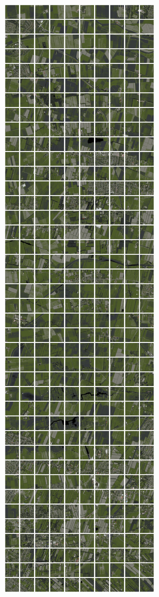 <html>
<div>
<img src="https://github.com/HakkaTjakka/NL_TILE_MAP/blob/main/18/640/-1070/r.6400.-10700.png" height="44" width="44">
<img src="https://github.com/HakkaTjakka/NL_TILE_MAP/blob/main/18/640/-1070/r.6401.-10700.png" height="44" width="44">
<img src="https://github.com/HakkaTjakka/NL_TILE_MAP/blob/main/18/640/-1070/r.6402.-10700.png" height="44" width="44">
<img src="https://github.com/HakkaTjakka/NL_TILE_MAP/blob/main/18/640/-1070/r.6403.-10700.png" height="44" width="44">
<img src="https://github.com/HakkaTjakka/NL_TILE_MAP/blob/main/18/640/-1070/r.6404.-10700.png" height="44" width="44">
<img src="https://github.com/HakkaTjakka/NL_TILE_MAP/blob/main/18/640/-1070/r.6405.-10700.png" height="44" width="44">
<img src="https://github.com/HakkaTjakka/NL_TILE_MAP/blob/main/18/640/-1070/r.6406.-10700.png" height="44" width="44">
<img src="https://github.com/HakkaTjakka/NL_TILE_MAP/blob/main/18/640/-1070/r.6407.-10700.png" height="44" width="44">
<img src="https://github.com/HakkaTjakka/NL_TILE_MAP/blob/main/18/640/-1070/r.6408.-10700.png" height="44" width="44">
<img src="https://github.com/HakkaTjakka/NL_TILE_MAP/blob/main/18/640/-1070/r.6409.-10700.png" height="44" width="44">
<img src="https://github.com/HakkaTjakka/NL_TILE_MAP/blob/main/18/641/-1070/r.6410.-10700.png" height="44" width="44">
<img src="https://github.com/HakkaTjakka/NL_TILE_MAP/blob/main/18/641/-1070/r.6411.-10700.png" height="44" width="44">
<img src="https://github.com/HakkaTjakka/NL_TILE_MAP/blob/main/18/641/-1070/r.6412.-10700.png" height="44" width="44">
<img src="https://github.com/HakkaTjakka/NL_TILE_MAP/blob/main/18/641/-1070/r.6413.-10700.png" height="44" width="44">
<img src="https://github.com/HakkaTjakka/NL_TILE_MAP/blob/main/18/641/-1070/r.6414.-10700.png" height="44" width="44">
<img src="https://github.com/HakkaTjakka/NL_TILE_MAP/blob/main/18/641/-1070/r.6415.-10700.png" height="44" width="44">
<img src="https://github.com/HakkaTjakka/NL_TILE_MAP/blob/main/18/641/-1070/r.6416.-10700.png" height="44" width="44">
<img src="https://github.com/HakkaTjakka/NL_TILE_MAP/blob/main/18/641/-1070/r.6417.-10700.png" height="44" width="44">
<img src="https://github.com/HakkaTjakka/NL_TILE_MAP/blob/main/18/641/-1070/r.6418.-10700.png" height="44" width="44">
<img src="https://github.com/HakkaTjakka/NL_TILE_MAP/blob/main/18/641/-1070/r.6419.-10700.png" height="44" width="44">
<br>
<img src="https://github.com/HakkaTjakka/NL_TILE_MAP/blob/main/18/640/-1070/r.6400.-10699.png" height="44" width="44">
<img src="https://github.com/HakkaTjakka/NL_TILE_MAP/blob/main/18/640/-1070/r.6401.-10699.png" height="44" width="44">
<img src="https://github.com/HakkaTjakka/NL_TILE_MAP/blob/main/18/640/-1070/r.6402.-10699.png" height="44" width="44">
<img src="https://github.com/HakkaTjakka/NL_TILE_MAP/blob/main/18/640/-1070/r.6403.-10699.png" height="44" width="44">
<img src="https://github.com/HakkaTjakka/NL_TILE_MAP/blob/main/18/640/-1070/r.6404.-10699.png" height="44" width="44">
<img src="https://github.com/HakkaTjakka/NL_TILE_MAP/blob/main/18/640/-1070/r.6405.-10699.png" height="44" width="44">
<img src="https://github.com/HakkaTjakka/NL_TILE_MAP/blob/main/18/640/-1070/r.6406.-10699.png" height="44" width="44">
<img src="https://github.com/HakkaTjakka/NL_TILE_MAP/blob/main/18/640/-1070/r.6407.-10699.png" height="44" width="44">
<img src="https://github.com/HakkaTjakka/NL_TILE_MAP/blob/main/18/640/-1070/r.6408.-10699.png" height="44" width="44">
<img src="https://github.com/HakkaTjakka/NL_TILE_MAP/blob/main/18/640/-1070/r.6409.-10699.png" height="44" width="44">
<img src="https://github.com/HakkaTjakka/NL_TILE_MAP/blob/main/18/641/-1070/r.6410.-10699.png" height="44" width="44">
<img src="https://github.com/HakkaTjakka/NL_TILE_MAP/blob/main/18/641/-1070/r.6411.-10699.png" height="44" width="44">
<img src="https://github.com/HakkaTjakka/NL_TILE_MAP/blob/main/18/641/-1070/r.6412.-10699.png" height="44" width="44">
<img src="https://github.com/HakkaTjakka/NL_TILE_MAP/blob/main/18/641/-1070/r.6413.-10699.png" height="44" width="44">
<img src="https://github.com/HakkaTjakka/NL_TILE_MAP/blob/main/18/641/-1070/r.6414.-10699.png" height="44" width="44">
<img src="https://github.com/HakkaTjakka/NL_TILE_MAP/blob/main/18/641/-1070/r.6415.-10699.png" height="44" width="44">
<img src="https://github.com/HakkaTjakka/NL_TILE_MAP/blob/main/18/641/-1070/r.6416.-10699.png" height="44" width="44">
<img src="https://github.com/HakkaTjakka/NL_TILE_MAP/blob/main/18/641/-1070/r.6417.-10699.png" height="44" width="44">
<img src="https://github.com/HakkaTjakka/NL_TILE_MAP/blob/main/18/641/-1070/r.6418.-10699.png" height="44" width="44">
<img src="https://github.com/HakkaTjakka/NL_TILE_MAP/blob/main/18/641/-1070/r.6419.-10699.png" height="44" width="44">
<br>
<img src="https://github.com/HakkaTjakka/NL_TILE_MAP/blob/main/18/640/-1070/r.6400.-10698.png" height="44" width="44">
<img src="https://github.com/HakkaTjakka/NL_TILE_MAP/blob/main/18/640/-1070/r.6401.-10698.png" height="44" width="44">
<img src="https://github.com/HakkaTjakka/NL_TILE_MAP/blob/main/18/640/-1070/r.6402.-10698.png" height="44" width="44">
<img src="https://github.com/HakkaTjakka/NL_TILE_MAP/blob/main/18/640/-1070/r.6403.-10698.png" height="44" width="44">
<img src="https://github.com/HakkaTjakka/NL_TILE_MAP/blob/main/18/640/-1070/r.6404.-10698.png" height="44" width="44">
<img src="https://github.com/HakkaTjakka/NL_TILE_MAP/blob/main/18/640/-1070/r.6405.-10698.png" height="44" width="44">
<img src="https://github.com/HakkaTjakka/NL_TILE_MAP/blob/main/18/640/-1070/r.6406.-10698.png" height="44" width="44">
<img src="https://github.com/HakkaTjakka/NL_TILE_MAP/blob/main/18/640/-1070/r.6407.-10698.png" height="44" width="44">
<img src="https://github.com/HakkaTjakka/NL_TILE_MAP/blob/main/18/640/-1070/r.6408.-10698.png" height="44" width="44">
<img src="https://github.com/HakkaTjakka/NL_TILE_MAP/blob/main/18/640/-1070/r.6409.-10698.png" height="44" width="44">
<img src="https://github.com/HakkaTjakka/NL_TILE_MAP/blob/main/18/641/-1070/r.6410.-10698.png" height="44" width="44">
<img src="https://github.com/HakkaTjakka/NL_TILE_MAP/blob/main/18/641/-1070/r.6411.-10698.png" height="44" width="44">
<img src="https://github.com/HakkaTjakka/NL_TILE_MAP/blob/main/18/641/-1070/r.6412.-10698.png" height="44" width="44">
<img src="https://github.com/HakkaTjakka/NL_TILE_MAP/blob/main/18/641/-1070/r.6413.-10698.png" height="44" width="44">
<img src="https://github.com/HakkaTjakka/NL_TILE_MAP/blob/main/18/641/-1070/r.6414.-10698.png" height="44" width="44">
<img src="https://github.com/HakkaTjakka/NL_TILE_MAP/blob/main/18/641/-1070/r.6415.-10698.png" height="44" width="44">
<img src="https://github.com/HakkaTjakka/NL_TILE_MAP/blob/main/18/641/-1070/r.6416.-10698.png" height="44" width="44">
<img src="https://github.com/HakkaTjakka/NL_TILE_MAP/blob/main/18/641/-1070/r.6417.-10698.png" height="44" width="44">
<img src="https://github.com/HakkaTjakka/NL_TILE_MAP/blob/main/18/641/-1070/r.6418.-10698.png" height="44" width="44">
<img src="https://github.com/HakkaTjakka/NL_TILE_MAP/blob/main/18/641/-1070/r.6419.-10698.png" height="44" width="44">
<br>
<img src="https://github.com/HakkaTjakka/NL_TILE_MAP/blob/main/18/640/-1070/r.6400.-10697.png" height="44" width="44">
<img src="https://github.com/HakkaTjakka/NL_TILE_MAP/blob/main/18/640/-1070/r.6401.-10697.png" height="44" width="44">
<img src="https://github.com/HakkaTjakka/NL_TILE_MAP/blob/main/18/640/-1070/r.6402.-10697.png" height="44" width="44">
<img src="https://github.com/HakkaTjakka/NL_TILE_MAP/blob/main/18/640/-1070/r.6403.-10697.png" height="44" width="44">
<img src="https://github.com/HakkaTjakka/NL_TILE_MAP/blob/main/18/640/-1070/r.6404.-10697.png" height="44" width="44">
<img src="https://github.com/HakkaTjakka/NL_TILE_MAP/blob/main/18/640/-1070/r.6405.-10697.png" height="44" width="44">
<img src="https://github.com/HakkaTjakka/NL_TILE_MAP/blob/main/18/640/-1070/r.6406.-10697.png" height="44" width="44">
<img src="https://github.com/HakkaTjakka/NL_TILE_MAP/blob/main/18/640/-1070/r.6407.-10697.png" height="44" width="44">
<img src="https://github.com/HakkaTjakka/NL_TILE_MAP/blob/main/18/640/-1070/r.6408.-10697.png" height="44" width="44">
<img src="https://github.com/HakkaTjakka/NL_TILE_MAP/blob/main/18/640/-1070/r.6409.-10697.png" height="44" width="44">
<img src="https://github.com/HakkaTjakka/NL_TILE_MAP/blob/main/18/641/-1070/r.6410.-10697.png" height="44" width="44">
<img src="https://github.com/HakkaTjakka/NL_TILE_MAP/blob/main/18/641/-1070/r.6411.-10697.png" height="44" width="44">
<img src="https://github.com/HakkaTjakka/NL_TILE_MAP/blob/main/18/641/-1070/r.6412.-10697.png" height="44" width="44">
<img src="https://github.com/HakkaTjakka/NL_TILE_MAP/blob/main/18/641/-1070/r.6413.-10697.png" height="44" width="44">
<img src="https://github.com/HakkaTjakka/NL_TILE_MAP/blob/main/18/641/-1070/r.6414.-10697.png" height="44" width="44">
<img src="https://github.com/HakkaTjakka/NL_TILE_MAP/blob/main/18/641/-1070/r.6415.-10697.png" height="44" width="44">
<img src="https://github.com/HakkaTjakka/NL_TILE_MAP/blob/main/18/641/-1070/r.6416.-10697.png" height="44" width="44">
<img src="https://github.com/HakkaTjakka/NL_TILE_MAP/blob/main/18/641/-1070/r.6417.-10697.png" height="44" width="44">
<img src="https://github.com/HakkaTjakka/NL_TILE_MAP/blob/main/18/641/-1070/r.6418.-10697.png" height="44" width="44">
<img src="https://github.com/HakkaTjakka/NL_TILE_MAP/blob/main/18/641/-1070/r.6419.-10697.png" height="44" width="44">
<br>
<img src="https://github.com/HakkaTjakka/NL_TILE_MAP/blob/main/18/640/-1070/r.6400.-10696.png" height="44" width="44">
<img src="https://github.com/HakkaTjakka/NL_TILE_MAP/blob/main/18/640/-1070/r.6401.-10696.png" height="44" width="44">
<img src="https://github.com/HakkaTjakka/NL_TILE_MAP/blob/main/18/640/-1070/r.6402.-10696.png" height="44" width="44">
<img src="https://github.com/HakkaTjakka/NL_TILE_MAP/blob/main/18/640/-1070/r.6403.-10696.png" height="44" width="44">
<img src="https://github.com/HakkaTjakka/NL_TILE_MAP/blob/main/18/640/-1070/r.6404.-10696.png" height="44" width="44">
<img src="https://github.com/HakkaTjakka/NL_TILE_MAP/blob/main/18/640/-1070/r.6405.-10696.png" height="44" width="44">
<img src="https://github.com/HakkaTjakka/NL_TILE_MAP/blob/main/18/640/-1070/r.6406.-10696.png" height="44" width="44">
<img src="https://github.com/HakkaTjakka/NL_TILE_MAP/blob/main/18/640/-1070/r.6407.-10696.png" height="44" width="44">
<img src="https://github.com/HakkaTjakka/NL_TILE_MAP/blob/main/18/640/-1070/r.6408.-10696.png" height="44" width="44">
<img src="https://github.com/HakkaTjakka/NL_TILE_MAP/blob/main/18/640/-1070/r.6409.-10696.png" height="44" width="44">
<img src="https://github.com/HakkaTjakka/NL_TILE_MAP/blob/main/18/641/-1070/r.6410.-10696.png" height="44" width="44">
<img src="https://github.com/HakkaTjakka/NL_TILE_MAP/blob/main/18/641/-1070/r.6411.-10696.png" height="44" width="44">
<img src="https://github.com/HakkaTjakka/NL_TILE_MAP/blob/main/18/641/-1070/r.6412.-10696.png" height="44" width="44">
<img src="https://github.com/HakkaTjakka/NL_TILE_MAP/blob/main/18/641/-1070/r.6413.-10696.png" height="44" width="44">
<img src="https://github.com/HakkaTjakka/NL_TILE_MAP/blob/main/18/641/-1070/r.6414.-10696.png" height="44" width="44">
<img src="https://github.com/HakkaTjakka/NL_TILE_MAP/blob/main/18/641/-1070/r.6415.-10696.png" height="44" width="44">
<img src="https://github.com/HakkaTjakka/NL_TILE_MAP/blob/main/18/641/-1070/r.6416.-10696.png" height="44" width="44">
<img src="https://github.com/HakkaTjakka/NL_TILE_MAP/blob/main/18/641/-1070/r.6417.-10696.png" height="44" width="44">
<img src="https://github.com/HakkaTjakka/NL_TILE_MAP/blob/main/18/641/-1070/r.6418.-10696.png" height="44" width="44">
<img src="https://github.com/HakkaTjakka/NL_TILE_MAP/blob/main/18/641/-1070/r.6419.-10696.png" height="44" width="44">
<br>
<img src="https://github.com/HakkaTjakka/NL_TILE_MAP/blob/main/18/640/-1070/r.6400.-10695.png" height="44" width="44">
<img src="https://github.com/HakkaTjakka/NL_TILE_MAP/blob/main/18/640/-1070/r.6401.-10695.png" height="44" width="44">
<img src="https://github.com/HakkaTjakka/NL_TILE_MAP/blob/main/18/640/-1070/r.6402.-10695.png" height="44" width="44">
<img src="https://github.com/HakkaTjakka/NL_TILE_MAP/blob/main/18/640/-1070/r.6403.-10695.png" height="44" width="44">
<img src="https://github.com/HakkaTjakka/NL_TILE_MAP/blob/main/18/640/-1070/r.6404.-10695.png" height="44" width="44">
<img src="https://github.com/HakkaTjakka/NL_TILE_MAP/blob/main/18/640/-1070/r.6405.-10695.png" height="44" width="44">
<img src="https://github.com/HakkaTjakka/NL_TILE_MAP/blob/main/18/640/-1070/r.6406.-10695.png" height="44" width="44">
<img src="https://github.com/HakkaTjakka/NL_TILE_MAP/blob/main/18/640/-1070/r.6407.-10695.png" height="44" width="44">
<img src="https://github.com/HakkaTjakka/NL_TILE_MAP/blob/main/18/640/-1070/r.6408.-10695.png" height="44" width="44">
<img src="https://github.com/HakkaTjakka/NL_TILE_MAP/blob/main/18/640/-1070/r.6409.-10695.png" height="44" width="44">
<img src="https://github.com/HakkaTjakka/NL_TILE_MAP/blob/main/18/641/-1070/r.6410.-10695.png" height="44" width="44">
<img src="https://github.com/HakkaTjakka/NL_TILE_MAP/blob/main/18/641/-1070/r.6411.-10695.png" height="44" width="44">
<img src="https://github.com/HakkaTjakka/NL_TILE_MAP/blob/main/18/641/-1070/r.6412.-10695.png" height="44" width="44">
<img src="https://github.com/HakkaTjakka/NL_TILE_MAP/blob/main/18/641/-1070/r.6413.-10695.png" height="44" width="44">
<img src="https://github.com/HakkaTjakka/NL_TILE_MAP/blob/main/18/641/-1070/r.6414.-10695.png" height="44" width="44">
<img src="https://github.com/HakkaTjakka/NL_TILE_MAP/blob/main/18/641/-1070/r.6415.-10695.png" height="44" width="44">
<img src="https://github.com/HakkaTjakka/NL_TILE_MAP/blob/main/18/641/-1070/r.6416.-10695.png" height="44" width="44">
<img src="https://github.com/HakkaTjakka/NL_TILE_MAP/blob/main/18/641/-1070/r.6417.-10695.png" height="44" width="44">
<img src="https://github.com/HakkaTjakka/NL_TILE_MAP/blob/main/18/641/-1070/r.6418.-10695.png" height="44" width="44">
<img src="https://github.com/HakkaTjakka/NL_TILE_MAP/blob/main/18/641/-1070/r.6419.-10695.png" height="44" width="44">
<br>
<img src="https://github.com/HakkaTjakka/NL_TILE_MAP/blob/main/18/640/-1070/r.6400.-10694.png" height="44" width="44">
<img src="https://github.com/HakkaTjakka/NL_TILE_MAP/blob/main/18/640/-1070/r.6401.-10694.png" height="44" width="44">
<img src="https://github.com/HakkaTjakka/NL_TILE_MAP/blob/main/18/640/-1070/r.6402.-10694.png" height="44" width="44">
<img src="https://github.com/HakkaTjakka/NL_TILE_MAP/blob/main/18/640/-1070/r.6403.-10694.png" height="44" width="44">
<img src="https://github.com/HakkaTjakka/NL_TILE_MAP/blob/main/18/640/-1070/r.6404.-10694.png" height="44" width="44">
<img src="https://github.com/HakkaTjakka/NL_TILE_MAP/blob/main/18/640/-1070/r.6405.-10694.png" height="44" width="44">
<img src="https://github.com/HakkaTjakka/NL_TILE_MAP/blob/main/18/640/-1070/r.6406.-10694.png" height="44" width="44">
<img src="https://github.com/HakkaTjakka/NL_TILE_MAP/blob/main/18/640/-1070/r.6407.-10694.png" height="44" width="44">
<img src="https://github.com/HakkaTjakka/NL_TILE_MAP/blob/main/18/640/-1070/r.6408.-10694.png" height="44" width="44">
<img src="https://github.com/HakkaTjakka/NL_TILE_MAP/blob/main/18/640/-1070/r.6409.-10694.png" height="44" width="44">
<img src="https://github.com/HakkaTjakka/NL_TILE_MAP/blob/main/18/641/-1070/r.6410.-10694.png" height="44" width="44">
<img src="https://github.com/HakkaTjakka/NL_TILE_MAP/blob/main/18/641/-1070/r.6411.-10694.png" height="44" width="44">
<img src="https://github.com/HakkaTjakka/NL_TILE_MAP/blob/main/18/641/-1070/r.6412.-10694.png" height="44" width="44">
<img src="https://github.com/HakkaTjakka/NL_TILE_MAP/blob/main/18/641/-1070/r.6413.-10694.png" height="44" width="44">
<img src="https://github.com/HakkaTjakka/NL_TILE_MAP/blob/main/18/641/-1070/r.6414.-10694.png" height="44" width="44">
<img src="https://github.com/HakkaTjakka/NL_TILE_MAP/blob/main/18/641/-1070/r.6415.-10694.png" height="44" width="44">
<img src="https://github.com/HakkaTjakka/NL_TILE_MAP/blob/main/18/641/-1070/r.6416.-10694.png" height="44" width="44">
<img src="https://github.com/HakkaTjakka/NL_TILE_MAP/blob/main/18/641/-1070/r.6417.-10694.png" height="44" width="44">
<img src="https://github.com/HakkaTjakka/NL_TILE_MAP/blob/main/18/641/-1070/r.6418.-10694.png" height="44" width="44">
<img src="https://github.com/HakkaTjakka/NL_TILE_MAP/blob/main/18/641/-1070/r.6419.-10694.png" height="44" width="44">
<br>
<img src="https://github.com/HakkaTjakka/NL_TILE_MAP/blob/main/18/640/-1070/r.6400.-10693.png" height="44" width="44">
<img src="https://github.com/HakkaTjakka/NL_TILE_MAP/blob/main/18/640/-1070/r.6401.-10693.png" height="44" width="44">
<img src="https://github.com/HakkaTjakka/NL_TILE_MAP/blob/main/18/640/-1070/r.6402.-10693.png" height="44" width="44">
<img src="https://github.com/HakkaTjakka/NL_TILE_MAP/blob/main/18/640/-1070/r.6403.-10693.png" height="44" width="44">
<img src="https://github.com/HakkaTjakka/NL_TILE_MAP/blob/main/18/640/-1070/r.6404.-10693.png" height="44" width="44">
<img src="https://github.com/HakkaTjakka/NL_TILE_MAP/blob/main/18/640/-1070/r.6405.-10693.png" height="44" width="44">
<img src="https://github.com/HakkaTjakka/NL_TILE_MAP/blob/main/18/640/-1070/r.6406.-10693.png" height="44" width="44">
<img src="https://github.com/HakkaTjakka/NL_TILE_MAP/blob/main/18/640/-1070/r.6407.-10693.png" height="44" width="44">
<img src="https://github.com/HakkaTjakka/NL_TILE_MAP/blob/main/18/640/-1070/r.6408.-10693.png" height="44" width="44">
<img src="https://github.com/HakkaTjakka/NL_TILE_MAP/blob/main/18/640/-1070/r.6409.-10693.png" height="44" width="44">
<img src="https://github.com/HakkaTjakka/NL_TILE_MAP/blob/main/18/641/-1070/r.6410.-10693.png" height="44" width="44">
<img src="https://github.com/HakkaTjakka/NL_TILE_MAP/blob/main/18/641/-1070/r.6411.-10693.png" height="44" width="44">
<img src="https://github.com/HakkaTjakka/NL_TILE_MAP/blob/main/18/641/-1070/r.6412.-10693.png" height="44" width="44">
<img src="https://github.com/HakkaTjakka/NL_TILE_MAP/blob/main/18/641/-1070/r.6413.-10693.png" height="44" width="44">
<img src="https://github.com/HakkaTjakka/NL_TILE_MAP/blob/main/18/641/-1070/r.6414.-10693.png" height="44" width="44">
<img src="https://github.com/HakkaTjakka/NL_TILE_MAP/blob/main/18/641/-1070/r.6415.-10693.png" height="44" width="44">
<img src="https://github.com/HakkaTjakka/NL_TILE_MAP/blob/main/18/641/-1070/r.6416.-10693.png" height="44" width="44">
<img src="https://github.com/HakkaTjakka/NL_TILE_MAP/blob/main/18/641/-1070/r.6417.-10693.png" height="44" width="44">
<img src="https://github.com/HakkaTjakka/NL_TILE_MAP/blob/main/18/641/-1070/r.6418.-10693.png" height="44" width="44">
<img src="https://github.com/HakkaTjakka/NL_TILE_MAP/blob/main/18/641/-1070/r.6419.-10693.png" height="44" width="44">
<br>
<img src="https://github.com/HakkaTjakka/NL_TILE_MAP/blob/main/18/640/-1070/r.6400.-10692.png" height="44" width="44">
<img src="https://github.com/HakkaTjakka/NL_TILE_MAP/blob/main/18/640/-1070/r.6401.-10692.png" height="44" width="44">
<img src="https://github.com/HakkaTjakka/NL_TILE_MAP/blob/main/18/640/-1070/r.6402.-10692.png" height="44" width="44">
<img src="https://github.com/HakkaTjakka/NL_TILE_MAP/blob/main/18/640/-1070/r.6403.-10692.png" height="44" width="44">
<img src="https://github.com/HakkaTjakka/NL_TILE_MAP/blob/main/18/640/-1070/r.6404.-10692.png" height="44" width="44">
<img src="https://github.com/HakkaTjakka/NL_TILE_MAP/blob/main/18/640/-1070/r.6405.-10692.png" height="44" width="44">
<img src="https://github.com/HakkaTjakka/NL_TILE_MAP/blob/main/18/640/-1070/r.6406.-10692.png" height="44" width="44">
<img src="https://github.com/HakkaTjakka/NL_TILE_MAP/blob/main/18/640/-1070/r.6407.-10692.png" height="44" width="44">
<img src="https://github.com/HakkaTjakka/NL_TILE_MAP/blob/main/18/640/-1070/r.6408.-10692.png" height="44" width="44">
<img src="https://github.com/HakkaTjakka/NL_TILE_MAP/blob/main/18/640/-1070/r.6409.-10692.png" height="44" width="44">
<img src="https://github.com/HakkaTjakka/NL_TILE_MAP/blob/main/18/641/-1070/r.6410.-10692.png" height="44" width="44">
<img src="https://github.com/HakkaTjakka/NL_TILE_MAP/blob/main/18/641/-1070/r.6411.-10692.png" height="44" width="44">
<img src="https://github.com/HakkaTjakka/NL_TILE_MAP/blob/main/18/641/-1070/r.6412.-10692.png" height="44" width="44">
<img src="https://github.com/HakkaTjakka/NL_TILE_MAP/blob/main/18/641/-1070/r.6413.-10692.png" height="44" width="44">
<img src="https://github.com/HakkaTjakka/NL_TILE_MAP/blob/main/18/641/-1070/r.6414.-10692.png" height="44" width="44">
<img src="https://github.com/HakkaTjakka/NL_TILE_MAP/blob/main/18/641/-1070/r.6415.-10692.png" height="44" width="44">
<img src="https://github.com/HakkaTjakka/NL_TILE_MAP/blob/main/18/641/-1070/r.6416.-10692.png" height="44" width="44">
<img src="https://github.com/HakkaTjakka/NL_TILE_MAP/blob/main/18/641/-1070/r.6417.-10692.png" height="44" width="44">
<img src="https://github.com/HakkaTjakka/NL_TILE_MAP/blob/main/18/641/-1070/r.6418.-10692.png" height="44" width="44">
<img src="https://github.com/HakkaTjakka/NL_TILE_MAP/blob/main/18/641/-1070/r.6419.-10692.png" height="44" width="44">
<br>
<img src="https://github.com/HakkaTjakka/NL_TILE_MAP/blob/main/18/640/-1070/r.6400.-10691.png" height="44" width="44">
<img src="https://github.com/HakkaTjakka/NL_TILE_MAP/blob/main/18/640/-1070/r.6401.-10691.png" height="44" width="44">
<img src="https://github.com/HakkaTjakka/NL_TILE_MAP/blob/main/18/640/-1070/r.6402.-10691.png" height="44" width="44">
<img src="https://github.com/HakkaTjakka/NL_TILE_MAP/blob/main/18/640/-1070/r.6403.-10691.png" height="44" width="44">
<img src="https://github.com/HakkaTjakka/NL_TILE_MAP/blob/main/18/640/-1070/r.6404.-10691.png" height="44" width="44">
<img src="https://github.com/HakkaTjakka/NL_TILE_MAP/blob/main/18/640/-1070/r.6405.-10691.png" height="44" width="44">
<img src="https://github.com/HakkaTjakka/NL_TILE_MAP/blob/main/18/640/-1070/r.6406.-10691.png" height="44" width="44">
<img src="https://github.com/HakkaTjakka/NL_TILE_MAP/blob/main/18/640/-1070/r.6407.-10691.png" height="44" width="44">
<img src="https://github.com/HakkaTjakka/NL_TILE_MAP/blob/main/18/640/-1070/r.6408.-10691.png" height="44" width="44">
<img src="https://github.com/HakkaTjakka/NL_TILE_MAP/blob/main/18/640/-1070/r.6409.-10691.png" height="44" width="44">
<img src="https://github.com/HakkaTjakka/NL_TILE_MAP/blob/main/18/641/-1070/r.6410.-10691.png" height="44" width="44">
<img src="https://github.com/HakkaTjakka/NL_TILE_MAP/blob/main/18/641/-1070/r.6411.-10691.png" height="44" width="44">
<img src="https://github.com/HakkaTjakka/NL_TILE_MAP/blob/main/18/641/-1070/r.6412.-10691.png" height="44" width="44">
<img src="https://github.com/HakkaTjakka/NL_TILE_MAP/blob/main/18/641/-1070/r.6413.-10691.png" height="44" width="44">
<img src="https://github.com/HakkaTjakka/NL_TILE_MAP/blob/main/18/641/-1070/r.6414.-10691.png" height="44" width="44">
<img src="https://github.com/HakkaTjakka/NL_TILE_MAP/blob/main/18/641/-1070/r.6415.-10691.png" height="44" width="44">
<img src="https://github.com/HakkaTjakka/NL_TILE_MAP/blob/main/18/641/-1070/r.6416.-10691.png" height="44" width="44">
<img src="https://github.com/HakkaTjakka/NL_TILE_MAP/blob/main/18/641/-1070/r.6417.-10691.png" height="44" width="44">
<img src="https://github.com/HakkaTjakka/NL_TILE_MAP/blob/main/18/641/-1070/r.6418.-10691.png" height="44" width="44">
<img src="https://github.com/HakkaTjakka/NL_TILE_MAP/blob/main/18/641/-1070/r.6419.-10691.png" height="44" width="44">
<br>
<img src="https://github.com/HakkaTjakka/NL_TILE_MAP/blob/main/18/640/-1069/r.6400.-10690.png" height="44" width="44">
<img src="https://github.com/HakkaTjakka/NL_TILE_MAP/blob/main/18/640/-1069/r.6401.-10690.png" height="44" width="44">
<img src="https://github.com/HakkaTjakka/NL_TILE_MAP/blob/main/18/640/-1069/r.6402.-10690.png" height="44" width="44">
<img src="https://github.com/HakkaTjakka/NL_TILE_MAP/blob/main/18/640/-1069/r.6403.-10690.png" height="44" width="44">
<img src="https://github.com/HakkaTjakka/NL_TILE_MAP/blob/main/18/640/-1069/r.6404.-10690.png" height="44" width="44">
<img src="https://github.com/HakkaTjakka/NL_TILE_MAP/blob/main/18/640/-1069/r.6405.-10690.png" height="44" width="44">
<img src="https://github.com/HakkaTjakka/NL_TILE_MAP/blob/main/18/640/-1069/r.6406.-10690.png" height="44" width="44">
<img src="https://github.com/HakkaTjakka/NL_TILE_MAP/blob/main/18/640/-1069/r.6407.-10690.png" height="44" width="44">
<img src="https://github.com/HakkaTjakka/NL_TILE_MAP/blob/main/18/640/-1069/r.6408.-10690.png" height="44" width="44">
<img src="https://github.com/HakkaTjakka/NL_TILE_MAP/blob/main/18/640/-1069/r.6409.-10690.png" height="44" width="44">
<img src="https://github.com/HakkaTjakka/NL_TILE_MAP/blob/main/18/641/-1069/r.6410.-10690.png" height="44" width="44">
<img src="https://github.com/HakkaTjakka/NL_TILE_MAP/blob/main/18/641/-1069/r.6411.-10690.png" height="44" width="44">
<img src="https://github.com/HakkaTjakka/NL_TILE_MAP/blob/main/18/641/-1069/r.6412.-10690.png" height="44" width="44">
<img src="https://github.com/HakkaTjakka/NL_TILE_MAP/blob/main/18/641/-1069/r.6413.-10690.png" height="44" width="44">
<img src="https://github.com/HakkaTjakka/NL_TILE_MAP/blob/main/18/641/-1069/r.6414.-10690.png" height="44" width="44">
<img src="https://github.com/HakkaTjakka/NL_TILE_MAP/blob/main/18/641/-1069/r.6415.-10690.png" height="44" width="44">
<img src="https://github.com/HakkaTjakka/NL_TILE_MAP/blob/main/18/641/-1069/r.6416.-10690.png" height="44" width="44">
<img src="https://github.com/HakkaTjakka/NL_TILE_MAP/blob/main/18/641/-1069/r.6417.-10690.png" height="44" width="44">
<img src="https://github.com/HakkaTjakka/NL_TILE_MAP/blob/main/18/641/-1069/r.6418.-10690.png" height="44" width="44">
<img src="https://github.com/HakkaTjakka/NL_TILE_MAP/blob/main/18/641/-1069/r.6419.-10690.png" height="44" width="44">
<br>
<img src="https://github.com/HakkaTjakka/NL_TILE_MAP/blob/main/18/640/-1069/r.6400.-10689.png" height="44" width="44">
<img src="https://github.com/HakkaTjakka/NL_TILE_MAP/blob/main/18/640/-1069/r.6401.-10689.png" height="44" width="44">
<img src="https://github.com/HakkaTjakka/NL_TILE_MAP/blob/main/18/640/-1069/r.6402.-10689.png" height="44" width="44">
<img src="https://github.com/HakkaTjakka/NL_TILE_MAP/blob/main/18/640/-1069/r.6403.-10689.png" height="44" width="44">
<img src="https://github.com/HakkaTjakka/NL_TILE_MAP/blob/main/18/640/-1069/r.6404.-10689.png" height="44" width="44">
<img src="https://github.com/HakkaTjakka/NL_TILE_MAP/blob/main/18/640/-1069/r.6405.-10689.png" height="44" width="44">
<img src="https://github.com/HakkaTjakka/NL_TILE_MAP/blob/main/18/640/-1069/r.6406.-10689.png" height="44" width="44">
<img src="https://github.com/HakkaTjakka/NL_TILE_MAP/blob/main/18/640/-1069/r.6407.-10689.png" height="44" width="44">
<img src="https://github.com/HakkaTjakka/NL_TILE_MAP/blob/main/18/640/-1069/r.6408.-10689.png" height="44" width="44">
<img src="https://github.com/HakkaTjakka/NL_TILE_MAP/blob/main/18/640/-1069/r.6409.-10689.png" height="44" width="44">
<img src="https://github.com/HakkaTjakka/NL_TILE_MAP/blob/main/18/641/-1069/r.6410.-10689.png" height="44" width="44">
<img src="https://github.com/HakkaTjakka/NL_TILE_MAP/blob/main/18/641/-1069/r.6411.-10689.png" height="44" width="44">
<img src="https://github.com/HakkaTjakka/NL_TILE_MAP/blob/main/18/641/-1069/r.6412.-10689.png" height="44" width="44">
<img src="https://github.com/HakkaTjakka/NL_TILE_MAP/blob/main/18/641/-1069/r.6413.-10689.png" height="44" width="44">
<img src="https://github.com/HakkaTjakka/NL_TILE_MAP/blob/main/18/641/-1069/r.6414.-10689.png" height="44" width="44">
<img src="https://github.com/HakkaTjakka/NL_TILE_MAP/blob/main/18/641/-1069/r.6415.-10689.png" height="44" width="44">
<img src="https://github.com/HakkaTjakka/NL_TILE_MAP/blob/main/18/641/-1069/r.6416.-10689.png" height="44" width="44">
<img src="https://github.com/HakkaTjakka/NL_TILE_MAP/blob/main/18/641/-1069/r.6417.-10689.png" height="44" width="44">
<img src="https://github.com/HakkaTjakka/NL_TILE_MAP/blob/main/18/641/-1069/r.6418.-10689.png" height="44" width="44">
<img src="https://github.com/HakkaTjakka/NL_TILE_MAP/blob/main/18/641/-1069/r.6419.-10689.png" height="44" width="44">
<br>
<img src="https://github.com/HakkaTjakka/NL_TILE_MAP/blob/main/18/640/-1069/r.6400.-10688.png" height="44" width="44">
<img src="https://github.com/HakkaTjakka/NL_TILE_MAP/blob/main/18/640/-1069/r.6401.-10688.png" height="44" width="44">
<img src="https://github.com/HakkaTjakka/NL_TILE_MAP/blob/main/18/640/-1069/r.6402.-10688.png" height="44" width="44">
<img src="https://github.com/HakkaTjakka/NL_TILE_MAP/blob/main/18/640/-1069/r.6403.-10688.png" height="44" width="44">
<img src="https://github.com/HakkaTjakka/NL_TILE_MAP/blob/main/18/640/-1069/r.6404.-10688.png" height="44" width="44">
<img src="https://github.com/HakkaTjakka/NL_TILE_MAP/blob/main/18/640/-1069/r.6405.-10688.png" height="44" width="44">
<img src="https://github.com/HakkaTjakka/NL_TILE_MAP/blob/main/18/640/-1069/r.6406.-10688.png" height="44" width="44">
<img src="https://github.com/HakkaTjakka/NL_TILE_MAP/blob/main/18/640/-1069/r.6407.-10688.png" height="44" width="44">
<img src="https://github.com/HakkaTjakka/NL_TILE_MAP/blob/main/18/640/-1069/r.6408.-10688.png" height="44" width="44">
<img src="https://github.com/HakkaTjakka/NL_TILE_MAP/blob/main/18/640/-1069/r.6409.-10688.png" height="44" width="44">
<img src="https://github.com/HakkaTjakka/NL_TILE_MAP/blob/main/18/641/-1069/r.6410.-10688.png" height="44" width="44">
<img src="https://github.com/HakkaTjakka/NL_TILE_MAP/blob/main/18/641/-1069/r.6411.-10688.png" height="44" width="44">
<img src="https://github.com/HakkaTjakka/NL_TILE_MAP/blob/main/18/641/-1069/r.6412.-10688.png" height="44" width="44">
<img src="https://github.com/HakkaTjakka/NL_TILE_MAP/blob/main/18/641/-1069/r.6413.-10688.png" height="44" width="44">
<img src="https://github.com/HakkaTjakka/NL_TILE_MAP/blob/main/18/641/-1069/r.6414.-10688.png" height="44" width="44">
<img src="https://github.com/HakkaTjakka/NL_TILE_MAP/blob/main/18/641/-1069/r.6415.-10688.png" height="44" width="44">
<img src="https://github.com/HakkaTjakka/NL_TILE_MAP/blob/main/18/641/-1069/r.6416.-10688.png" height="44" width="44">
<img src="https://github.com/HakkaTjakka/NL_TILE_MAP/blob/main/18/641/-1069/r.6417.-10688.png" height="44" width="44">
<img src="https://github.com/HakkaTjakka/NL_TILE_MAP/blob/main/18/641/-1069/r.6418.-10688.png" height="44" width="44">
<img src="https://github.com/HakkaTjakka/NL_TILE_MAP/blob/main/18/641/-1069/r.6419.-10688.png" height="44" width="44">
<br>
<img src="https://github.com/HakkaTjakka/NL_TILE_MAP/blob/main/18/640/-1069/r.6400.-10687.png" height="44" width="44">
<img src="https://github.com/HakkaTjakka/NL_TILE_MAP/blob/main/18/640/-1069/r.6401.-10687.png" height="44" width="44">
<img src="https://github.com/HakkaTjakka/NL_TILE_MAP/blob/main/18/640/-1069/r.6402.-10687.png" height="44" width="44">
<img src="https://github.com/HakkaTjakka/NL_TILE_MAP/blob/main/18/640/-1069/r.6403.-10687.png" height="44" width="44">
<img src="https://github.com/HakkaTjakka/NL_TILE_MAP/blob/main/18/640/-1069/r.6404.-10687.png" height="44" width="44">
<img src="https://github.com/HakkaTjakka/NL_TILE_MAP/blob/main/18/640/-1069/r.6405.-10687.png" height="44" width="44">
<img src="https://github.com/HakkaTjakka/NL_TILE_MAP/blob/main/18/640/-1069/r.6406.-10687.png" height="44" width="44">
<img src="https://github.com/HakkaTjakka/NL_TILE_MAP/blob/main/18/640/-1069/r.6407.-10687.png" height="44" width="44">
<img src="https://github.com/HakkaTjakka/NL_TILE_MAP/blob/main/18/640/-1069/r.6408.-10687.png" height="44" width="44">
<img src="https://github.com/HakkaTjakka/NL_TILE_MAP/blob/main/18/640/-1069/r.6409.-10687.png" height="44" width="44">
<img src="https://github.com/HakkaTjakka/NL_TILE_MAP/blob/main/18/641/-1069/r.6410.-10687.png" height="44" width="44">
<img src="https://github.com/HakkaTjakka/NL_TILE_MAP/blob/main/18/641/-1069/r.6411.-10687.png" height="44" width="44">
<img src="https://github.com/HakkaTjakka/NL_TILE_MAP/blob/main/18/641/-1069/r.6412.-10687.png" height="44" width="44">
<img src="https://github.com/HakkaTjakka/NL_TILE_MAP/blob/main/18/641/-1069/r.6413.-10687.png" height="44" width="44">
<img src="https://github.com/HakkaTjakka/NL_TILE_MAP/blob/main/18/641/-1069/r.6414.-10687.png" height="44" width="44">
<img src="https://github.com/HakkaTjakka/NL_TILE_MAP/blob/main/18/641/-1069/r.6415.-10687.png" height="44" width="44">
<img src="https://github.com/HakkaTjakka/NL_TILE_MAP/blob/main/18/641/-1069/r.6416.-10687.png" height="44" width="44">
<img src="https://github.com/HakkaTjakka/NL_TILE_MAP/blob/main/18/641/-1069/r.6417.-10687.png" height="44" width="44">
<img src="https://github.com/HakkaTjakka/NL_TILE_MAP/blob/main/18/641/-1069/r.6418.-10687.png" height="44" width="44">
<img src="https://github.com/HakkaTjakka/NL_TILE_MAP/blob/main/18/641/-1069/r.6419.-10687.png" height="44" width="44">
<br>
<img src="https://github.com/HakkaTjakka/NL_TILE_MAP/blob/main/18/640/-1069/r.6400.-10686.png" height="44" width="44">
<img src="https://github.com/HakkaTjakka/NL_TILE_MAP/blob/main/18/640/-1069/r.6401.-10686.png" height="44" width="44">
<img src="https://github.com/HakkaTjakka/NL_TILE_MAP/blob/main/18/640/-1069/r.6402.-10686.png" height="44" width="44">
<img src="https://github.com/HakkaTjakka/NL_TILE_MAP/blob/main/18/640/-1069/r.6403.-10686.png" height="44" width="44">
<img src="https://github.com/HakkaTjakka/NL_TILE_MAP/blob/main/18/640/-1069/r.6404.-10686.png" height="44" width="44">
<img src="https://github.com/HakkaTjakka/NL_TILE_MAP/blob/main/18/640/-1069/r.6405.-10686.png" height="44" width="44">
<img src="https://github.com/HakkaTjakka/NL_TILE_MAP/blob/main/18/640/-1069/r.6406.-10686.png" height="44" width="44">
<img src="https://github.com/HakkaTjakka/NL_TILE_MAP/blob/main/18/640/-1069/r.6407.-10686.png" height="44" width="44">
<img src="https://github.com/HakkaTjakka/NL_TILE_MAP/blob/main/18/640/-1069/r.6408.-10686.png" height="44" width="44">
<img src="https://github.com/HakkaTjakka/NL_TILE_MAP/blob/main/18/640/-1069/r.6409.-10686.png" height="44" width="44">
<img src="https://github.com/HakkaTjakka/NL_TILE_MAP/blob/main/18/641/-1069/r.6410.-10686.png" height="44" width="44">
<img src="https://github.com/HakkaTjakka/NL_TILE_MAP/blob/main/18/641/-1069/r.6411.-10686.png" height="44" width="44">
<img src="https://github.com/HakkaTjakka/NL_TILE_MAP/blob/main/18/641/-1069/r.6412.-10686.png" height="44" width="44">
<img src="https://github.com/HakkaTjakka/NL_TILE_MAP/blob/main/18/641/-1069/r.6413.-10686.png" height="44" width="44">
<img src="https://github.com/HakkaTjakka/NL_TILE_MAP/blob/main/18/641/-1069/r.6414.-10686.png" height="44" width="44">
<img src="https://github.com/HakkaTjakka/NL_TILE_MAP/blob/main/18/641/-1069/r.6415.-10686.png" height="44" width="44">
<img src="https://github.com/HakkaTjakka/NL_TILE_MAP/blob/main/18/641/-1069/r.6416.-10686.png" height="44" width="44">
<img src="https://github.com/HakkaTjakka/NL_TILE_MAP/blob/main/18/641/-1069/r.6417.-10686.png" height="44" width="44">
<img src="https://github.com/HakkaTjakka/NL_TILE_MAP/blob/main/18/641/-1069/r.6418.-10686.png" height="44" width="44">
<img src="https://github.com/HakkaTjakka/NL_TILE_MAP/blob/main/18/641/-1069/r.6419.-10686.png" height="44" width="44">
<br>
<img src="https://github.com/HakkaTjakka/NL_TILE_MAP/blob/main/18/640/-1069/r.6400.-10685.png" height="44" width="44">
<img src="https://github.com/HakkaTjakka/NL_TILE_MAP/blob/main/18/640/-1069/r.6401.-10685.png" height="44" width="44">
<img src="https://github.com/HakkaTjakka/NL_TILE_MAP/blob/main/18/640/-1069/r.6402.-10685.png" height="44" width="44">
<img src="https://github.com/HakkaTjakka/NL_TILE_MAP/blob/main/18/640/-1069/r.6403.-10685.png" height="44" width="44">
<img src="https://github.com/HakkaTjakka/NL_TILE_MAP/blob/main/18/640/-1069/r.6404.-10685.png" height="44" width="44">
<img src="https://github.com/HakkaTjakka/NL_TILE_MAP/blob/main/18/640/-1069/r.6405.-10685.png" height="44" width="44">
<img src="https://github.com/HakkaTjakka/NL_TILE_MAP/blob/main/18/640/-1069/r.6406.-10685.png" height="44" width="44">
<img src="https://github.com/HakkaTjakka/NL_TILE_MAP/blob/main/18/640/-1069/r.6407.-10685.png" height="44" width="44">
<img src="https://github.com/HakkaTjakka/NL_TILE_MAP/blob/main/18/640/-1069/r.6408.-10685.png" height="44" width="44">
<img src="https://github.com/HakkaTjakka/NL_TILE_MAP/blob/main/18/640/-1069/r.6409.-10685.png" height="44" width="44">
<img src="https://github.com/HakkaTjakka/NL_TILE_MAP/blob/main/18/641/-1069/r.6410.-10685.png" height="44" width="44">
<img src="https://github.com/HakkaTjakka/NL_TILE_MAP/blob/main/18/641/-1069/r.6411.-10685.png" height="44" width="44">
<img src="https://github.com/HakkaTjakka/NL_TILE_MAP/blob/main/18/641/-1069/r.6412.-10685.png" height="44" width="44">
<img src="https://github.com/HakkaTjakka/NL_TILE_MAP/blob/main/18/641/-1069/r.6413.-10685.png" height="44" width="44">
<img src="https://github.com/HakkaTjakka/NL_TILE_MAP/blob/main/18/641/-1069/r.6414.-10685.png" height="44" width="44">
<img src="https://github.com/HakkaTjakka/NL_TILE_MAP/blob/main/18/641/-1069/r.6415.-10685.png" height="44" width="44">
<img src="https://github.com/HakkaTjakka/NL_TILE_MAP/blob/main/18/641/-1069/r.6416.-10685.png" height="44" width="44">
<img src="https://github.com/HakkaTjakka/NL_TILE_MAP/blob/main/18/641/-1069/r.6417.-10685.png" height="44" width="44">
<img src="https://github.com/HakkaTjakka/NL_TILE_MAP/blob/main/18/641/-1069/r.6418.-10685.png" height="44" width="44">
<img src="https://github.com/HakkaTjakka/NL_TILE_MAP/blob/main/18/641/-1069/r.6419.-10685.png" height="44" width="44">
<br>
<img src="https://github.com/HakkaTjakka/NL_TILE_MAP/blob/main/18/640/-1069/r.6400.-10684.png" height="44" width="44">
<img src="https://github.com/HakkaTjakka/NL_TILE_MAP/blob/main/18/640/-1069/r.6401.-10684.png" height="44" width="44">
<img src="https://github.com/HakkaTjakka/NL_TILE_MAP/blob/main/18/640/-1069/r.6402.-10684.png" height="44" width="44">
<img src="https://github.com/HakkaTjakka/NL_TILE_MAP/blob/main/18/640/-1069/r.6403.-10684.png" height="44" width="44">
<img src="https://github.com/HakkaTjakka/NL_TILE_MAP/blob/main/18/640/-1069/r.6404.-10684.png" height="44" width="44">
<img src="https://github.com/HakkaTjakka/NL_TILE_MAP/blob/main/18/640/-1069/r.6405.-10684.png" height="44" width="44">
<img src="https://github.com/HakkaTjakka/NL_TILE_MAP/blob/main/18/640/-1069/r.6406.-10684.png" height="44" width="44">
<img src="https://github.com/HakkaTjakka/NL_TILE_MAP/blob/main/18/640/-1069/r.6407.-10684.png" height="44" width="44">
<img src="https://github.com/HakkaTjakka/NL_TILE_MAP/blob/main/18/640/-1069/r.6408.-10684.png" height="44" width="44">
<img src="https://github.com/HakkaTjakka/NL_TILE_MAP/blob/main/18/640/-1069/r.6409.-10684.png" height="44" width="44">
<img src="https://github.com/HakkaTjakka/NL_TILE_MAP/blob/main/18/641/-1069/r.6410.-10684.png" height="44" width="44">
<img src="https://github.com/HakkaTjakka/NL_TILE_MAP/blob/main/18/641/-1069/r.6411.-10684.png" height="44" width="44">
<img src="https://github.com/HakkaTjakka/NL_TILE_MAP/blob/main/18/641/-1069/r.6412.-10684.png" height="44" width="44">
<img src="https://github.com/HakkaTjakka/NL_TILE_MAP/blob/main/18/641/-1069/r.6413.-10684.png" height="44" width="44">
<img src="https://github.com/HakkaTjakka/NL_TILE_MAP/blob/main/18/641/-1069/r.6414.-10684.png" height="44" width="44">
<img src="https://github.com/HakkaTjakka/NL_TILE_MAP/blob/main/18/641/-1069/r.6415.-10684.png" height="44" width="44">
<img src="https://github.com/HakkaTjakka/NL_TILE_MAP/blob/main/18/641/-1069/r.6416.-10684.png" height="44" width="44">
<img src="https://github.com/HakkaTjakka/NL_TILE_MAP/blob/main/18/641/-1069/r.6417.-10684.png" height="44" width="44">
<img src="https://github.com/HakkaTjakka/NL_TILE_MAP/blob/main/18/641/-1069/r.6418.-10684.png" height="44" width="44">
<img src="https://github.com/HakkaTjakka/NL_TILE_MAP/blob/main/18/641/-1069/r.6419.-10684.png" height="44" width="44">
<br>
<img src="https://github.com/HakkaTjakka/NL_TILE_MAP/blob/main/18/640/-1069/r.6400.-10683.png" height="44" width="44">
<img src="https://github.com/HakkaTjakka/NL_TILE_MAP/blob/main/18/640/-1069/r.6401.-10683.png" height="44" width="44">
<img src="https://github.com/HakkaTjakka/NL_TILE_MAP/blob/main/18/640/-1069/r.6402.-10683.png" height="44" width="44">
<img src="https://github.com/HakkaTjakka/NL_TILE_MAP/blob/main/18/640/-1069/r.6403.-10683.png" height="44" width="44">
<img src="https://github.com/HakkaTjakka/NL_TILE_MAP/blob/main/18/640/-1069/r.6404.-10683.png" height="44" width="44">
<img src="https://github.com/HakkaTjakka/NL_TILE_MAP/blob/main/18/640/-1069/r.6405.-10683.png" height="44" width="44">
<img src="https://github.com/HakkaTjakka/NL_TILE_MAP/blob/main/18/640/-1069/r.6406.-10683.png" height="44" width="44">
<img src="https://github.com/HakkaTjakka/NL_TILE_MAP/blob/main/18/640/-1069/r.6407.-10683.png" height="44" width="44">
<img src="https://github.com/HakkaTjakka/NL_TILE_MAP/blob/main/18/640/-1069/r.6408.-10683.png" height="44" width="44">
<img src="https://github.com/HakkaTjakka/NL_TILE_MAP/blob/main/18/640/-1069/r.6409.-10683.png" height="44" width="44">
<img src="https://github.com/HakkaTjakka/NL_TILE_MAP/blob/main/18/641/-1069/r.6410.-10683.png" height="44" width="44">
<img src="https://github.com/HakkaTjakka/NL_TILE_MAP/blob/main/18/641/-1069/r.6411.-10683.png" height="44" width="44">
<img src="https://github.com/HakkaTjakka/NL_TILE_MAP/blob/main/18/641/-1069/r.6412.-10683.png" height="44" width="44">
<img src="https://github.com/HakkaTjakka/NL_TILE_MAP/blob/main/18/641/-1069/r.6413.-10683.png" height="44" width="44">
<img src="https://github.com/HakkaTjakka/NL_TILE_MAP/blob/main/18/641/-1069/r.6414.-10683.png" height="44" width="44">
<img src="https://github.com/HakkaTjakka/NL_TILE_MAP/blob/main/18/641/-1069/r.6415.-10683.png" height="44" width="44">
<img src="https://github.com/HakkaTjakka/NL_TILE_MAP/blob/main/18/641/-1069/r.6416.-10683.png" height="44" width="44">
<img src="https://github.com/HakkaTjakka/NL_TILE_MAP/blob/main/18/641/-1069/r.6417.-10683.png" height="44" width="44">
<img src="https://github.com/HakkaTjakka/NL_TILE_MAP/blob/main/18/641/-1069/r.6418.-10683.png" height="44" width="44">
<img src="https://github.com/HakkaTjakka/NL_TILE_MAP/blob/main/18/641/-1069/r.6419.-10683.png" height="44" width="44">
<br>
<img src="https://github.com/HakkaTjakka/NL_TILE_MAP/blob/main/18/640/-1069/r.6400.-10682.png" height="44" width="44">
<img src="https://github.com/HakkaTjakka/NL_TILE_MAP/blob/main/18/640/-1069/r.6401.-10682.png" height="44" width="44">
<img src="https://github.com/HakkaTjakka/NL_TILE_MAP/blob/main/18/640/-1069/r.6402.-10682.png" height="44" width="44">
<img src="https://github.com/HakkaTjakka/NL_TILE_MAP/blob/main/18/640/-1069/r.6403.-10682.png" height="44" width="44">
<img src="https://github.com/HakkaTjakka/NL_TILE_MAP/blob/main/18/640/-1069/r.6404.-10682.png" height="44" width="44">
<img src="https://github.com/HakkaTjakka/NL_TILE_MAP/blob/main/18/640/-1069/r.6405.-10682.png" height="44" width="44">
<img src="https://github.com/HakkaTjakka/NL_TILE_MAP/blob/main/18/640/-1069/r.6406.-10682.png" height="44" width="44">
<img src="https://github.com/HakkaTjakka/NL_TILE_MAP/blob/main/18/640/-1069/r.6407.-10682.png" height="44" width="44">
<img src="https://github.com/HakkaTjakka/NL_TILE_MAP/blob/main/18/640/-1069/r.6408.-10682.png" height="44" width="44">
<img src="https://github.com/HakkaTjakka/NL_TILE_MAP/blob/main/18/640/-1069/r.6409.-10682.png" height="44" width="44">
<img src="https://github.com/HakkaTjakka/NL_TILE_MAP/blob/main/18/641/-1069/r.6410.-10682.png" height="44" width="44">
<img src="https://github.com/HakkaTjakka/NL_TILE_MAP/blob/main/18/641/-1069/r.6411.-10682.png" height="44" width="44">
<img src="https://github.com/HakkaTjakka/NL_TILE_MAP/blob/main/18/641/-1069/r.6412.-10682.png" height="44" width="44">
<img src="https://github.com/HakkaTjakka/NL_TILE_MAP/blob/main/18/641/-1069/r.6413.-10682.png" height="44" width="44">
<img src="https://github.com/HakkaTjakka/NL_TILE_MAP/blob/main/18/641/-1069/r.6414.-10682.png" height="44" width="44">
<img src="https://github.com/HakkaTjakka/NL_TILE_MAP/blob/main/18/641/-1069/r.6415.-10682.png" height="44" width="44">
<img src="https://github.com/HakkaTjakka/NL_TILE_MAP/blob/main/18/641/-1069/r.6416.-10682.png" height="44" width="44">
<img src="https://github.com/HakkaTjakka/NL_TILE_MAP/blob/main/18/641/-1069/r.6417.-10682.png" height="44" width="44">
<img src="https://github.com/HakkaTjakka/NL_TILE_MAP/blob/main/18/641/-1069/r.6418.-10682.png" height="44" width="44">
<img src="https://github.com/HakkaTjakka/NL_TILE_MAP/blob/main/18/641/-1069/r.6419.-10682.png" height="44" width="44">
<br>
<img src="https://github.com/HakkaTjakka/NL_TILE_MAP/blob/main/18/640/-1069/r.6400.-10681.png" height="44" width="44">
<img src="https://github.com/HakkaTjakka/NL_TILE_MAP/blob/main/18/640/-1069/r.6401.-10681.png" height="44" width="44">
<img src="https://github.com/HakkaTjakka/NL_TILE_MAP/blob/main/18/640/-1069/r.6402.-10681.png" height="44" width="44">
<img src="https://github.com/HakkaTjakka/NL_TILE_MAP/blob/main/18/640/-1069/r.6403.-10681.png" height="44" width="44">
<img src="https://github.com/HakkaTjakka/NL_TILE_MAP/blob/main/18/640/-1069/r.6404.-10681.png" height="44" width="44">
<img src="https://github.com/HakkaTjakka/NL_TILE_MAP/blob/main/18/640/-1069/r.6405.-10681.png" height="44" width="44">
<img src="https://github.com/HakkaTjakka/NL_TILE_MAP/blob/main/18/640/-1069/r.6406.-10681.png" height="44" width="44">
<img src="https://github.com/HakkaTjakka/NL_TILE_MAP/blob/main/18/640/-1069/r.6407.-10681.png" height="44" width="44">
<img src="https://github.com/HakkaTjakka/NL_TILE_MAP/blob/main/18/640/-1069/r.6408.-10681.png" height="44" width="44">
<img src="https://github.com/HakkaTjakka/NL_TILE_MAP/blob/main/18/640/-1069/r.6409.-10681.png" height="44" width="44">
<img src="https://github.com/HakkaTjakka/NL_TILE_MAP/blob/main/18/641/-1069/r.6410.-10681.png" height="44" width="44">
<img src="https://github.com/HakkaTjakka/NL_TILE_MAP/blob/main/18/641/-1069/r.6411.-10681.png" height="44" width="44">
<img src="https://github.com/HakkaTjakka/NL_TILE_MAP/blob/main/18/641/-1069/r.6412.-10681.png" height="44" width="44">
<img src="https://github.com/HakkaTjakka/NL_TILE_MAP/blob/main/18/641/-1069/r.6413.-10681.png" height="44" width="44">
<img src="https://github.com/HakkaTjakka/NL_TILE_MAP/blob/main/18/641/-1069/r.6414.-10681.png" height="44" width="44">
<img src="https://github.com/HakkaTjakka/NL_TILE_MAP/blob/main/18/641/-1069/r.6415.-10681.png" height="44" width="44">
<img src="https://github.com/HakkaTjakka/NL_TILE_MAP/blob/main/18/641/-1069/r.6416.-10681.png" height="44" width="44">
<img src="https://github.com/HakkaTjakka/NL_TILE_MAP/blob/main/18/641/-1069/r.6417.-10681.png" height="44" width="44">
<img src="https://github.com/HakkaTjakka/NL_TILE_MAP/blob/main/18/641/-1069/r.6418.-10681.png" height="44" width="44">
<img src="https://github.com/HakkaTjakka/NL_TILE_MAP/blob/main/18/641/-1069/r.6419.-10681.png" height="44" width="44">
<br>
</div>
</html>
